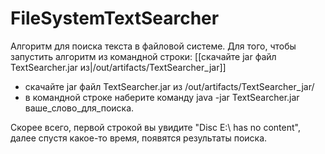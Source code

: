 # FileSystemTextSearcher
Алгоритм для поиска текста в файловой системе.
Для того, чтобы запустить алгоритм из командной строки:
[[скачайте jar файл TextSearcher.jar из|/out/artifacts/TextSearcher_jar]]
- скачайте jar файл TextSearcher.jar из /out/artifacts/TextSearcher_jar/
- в командной строке наберите команду java -jar TextSearcher.jar ваше_слово_для_поиска.

Скорее всего, первой строкой вы увидите "Disc E:\ has no content", далее спустя какое-то время, появятся результаты поиска.
